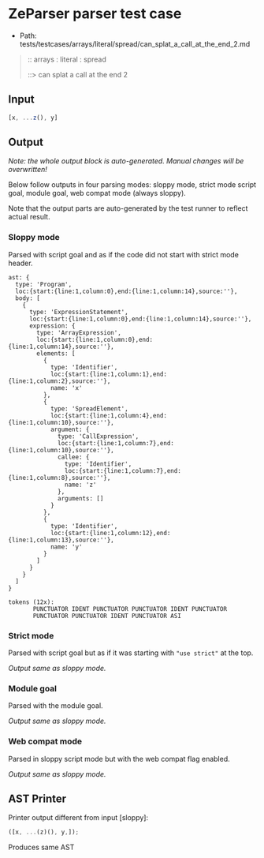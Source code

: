 # ZeParser parser test case

- Path: tests/testcases/arrays/literal/spread/can_splat_a_call_at_the_end_2.md

> :: arrays : literal : spread
>
> ::> can splat a call at the end 2

## Input

`````js
[x, ...z(), y]
`````

## Output

_Note: the whole output block is auto-generated. Manual changes will be overwritten!_

Below follow outputs in four parsing modes: sloppy mode, strict mode script goal, module goal, web compat mode (always sloppy).

Note that the output parts are auto-generated by the test runner to reflect actual result.

### Sloppy mode

Parsed with script goal and as if the code did not start with strict mode header.

`````
ast: {
  type: 'Program',
  loc:{start:{line:1,column:0},end:{line:1,column:14},source:''},
  body: [
    {
      type: 'ExpressionStatement',
      loc:{start:{line:1,column:0},end:{line:1,column:14},source:''},
      expression: {
        type: 'ArrayExpression',
        loc:{start:{line:1,column:0},end:{line:1,column:14},source:''},
        elements: [
          {
            type: 'Identifier',
            loc:{start:{line:1,column:1},end:{line:1,column:2},source:''},
            name: 'x'
          },
          {
            type: 'SpreadElement',
            loc:{start:{line:1,column:4},end:{line:1,column:10},source:''},
            argument: {
              type: 'CallExpression',
              loc:{start:{line:1,column:7},end:{line:1,column:10},source:''},
              callee: {
                type: 'Identifier',
                loc:{start:{line:1,column:7},end:{line:1,column:8},source:''},
                name: 'z'
              },
              arguments: []
            }
          },
          {
            type: 'Identifier',
            loc:{start:{line:1,column:12},end:{line:1,column:13},source:''},
            name: 'y'
          }
        ]
      }
    }
  ]
}

tokens (12x):
       PUNCTUATOR IDENT PUNCTUATOR PUNCTUATOR IDENT PUNCTUATOR
       PUNCTUATOR PUNCTUATOR IDENT PUNCTUATOR ASI
`````

### Strict mode

Parsed with script goal but as if it was starting with `"use strict"` at the top.

_Output same as sloppy mode._

### Module goal

Parsed with the module goal.

_Output same as sloppy mode._

### Web compat mode

Parsed in sloppy script mode but with the web compat flag enabled.

_Output same as sloppy mode._

## AST Printer

Printer output different from input [sloppy]:

````js
([x, ...(z)(), y,]);
````

Produces same AST
